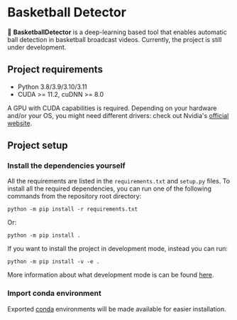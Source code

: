 # Basketball Detector

:basketball: **BasketballDetector** is a deep-learning based tool that enables automatic
ball detection in basketball broadcast videos.
Currently, the project is still under development.

## Project requirements

- Python 3.8/3.9/3.10/3.11
- CUDA >= 11.2, cuDNN >= 8.0

A GPU with CUDA capabilities is required. Depending on your hardware and/or your OS,
you might need different drivers: check out Nvidia's
[official website](https://www.nvidia.com/Download/index.aspx?lang=en-us).

## Project setup

### Install the dependencies yourself

All the requirements are listed in the `requirements.txt` and `setup.py` files.
To install all the required dependencies,
you can run one of the following commands from the repository root directory:
```shell
python -m pip install -r requirements.txt
```
Or: 
```shell
python -m pip install .
```

If you want to install the project in development mode, instead you can run:
```shell
python -m pip install -v -e .
```
More information about what development mode is can be found 
[here](https://setuptools.pypa.io/en/latest/userguide/development_mode.html).

### Import conda environment

Exported [conda](https://docs.conda.io/projects/conda/en/latest/index.html) 
environments will be made available for easier installation.

